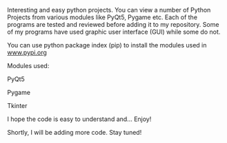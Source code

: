 Interesting and easy python projects. You can view a number of Python Projects from various modules like PyQt5, Pygame etc.
Each of the programs are tested and reviewed before adding it to my repository.
Some of my programs have used graphic user interface (GUI) while some do not. 

You can use python package index (pip) to install the modules used in www.pypi.org

Modules used:

PyQt5

Pygame

Tkinter

I hope the code is easy to understand and... Enjoy!

Shortly, I will be adding more code. Stay tuned!
